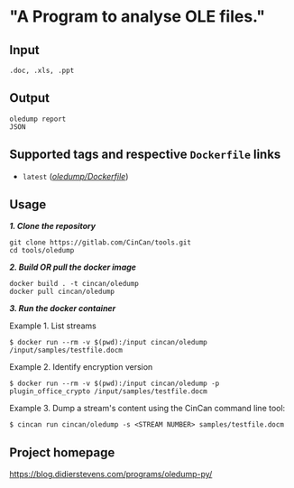 # "A Program to analyse OLE files."

## Input

```
.doc, .xls, .ppt
```

## Output

```
oledump report
JSON
```

## Supported tags and respective `Dockerfile` links
* `latest` ([*oledump/Dockerfile*](https://gitlab.com/CinCan/dockerfiles/blob/master/oledump/Dockerfile))

## Usage

***1. Clone the repository***

```
git clone https://gitlab.com/CinCan/tools.git
cd tools/oledump
```

***2. Build OR pull the docker image***

```
docker build . -t cincan/oledump
docker pull cincan/oledump
```

***3. Run the docker container***  

Example 1. List streams  

`$ docker run --rm -v $(pwd):/input cincan/oledump /input/samples/testfile.docm`  

Example 2. Identify encryption version  

`$ docker run --rm -v $(pwd):/input cincan/oledump -p plugin_office_crypto /input/samples/testfile.docm`  

Example 3. Dump a stream's content using the CinCan command line tool:    

`$ cincan run cincan/oledump -s <STREAM NUMBER> samples/testfile.docm`  


## Project homepage

https://blog.didierstevens.com/programs/oledump-py/

